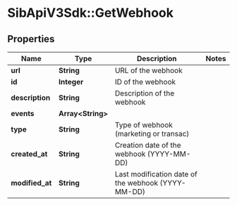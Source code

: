 # SibApiV3Sdk::GetWebhook

## Properties
Name | Type | Description | Notes
------------ | ------------- | ------------- | -------------
**url** | **String** | URL of the webhook | 
**id** | **Integer** | ID of the webhook | 
**description** | **String** | Description of the webhook | 
**events** | **Array&lt;String&gt;** |  | 
**type** | **String** | Type of webhook (marketing or transac) | 
**created_at** | **String** | Creation date of the webhook (YYYY-MM-DD) | 
**modified_at** | **String** | Last modification date of the webhook (YYYY-MM-DD) | 


